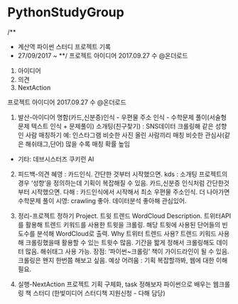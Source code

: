 # PythonStudyGroup

/**
* 계산역 파이썬 스터디 프로젝트 기록
* 27/09/2017 ~
**/
프로젝트 아이디어 2017.09.27 수 @온더로드

1. 아이디어
2. 의견
3. NextAction

프로젝트 아이디어 2017.09.27 수 @온더로드

1. 발산-아이디어
명함(카드,신분증)인식 - 우편물 주소 인식 - 수학문제 풀이(서술형 문제 텍스트 인식 + 문제풀이)
소개팅(친구찾기) : SNS데이터 크롤링해 같은 성향인 사람 매칭하기
예: 인스타그램 비슷한 사진 올린 사람끼리 매칭
비슷한 관심사(같은 해쉬태그,단어) 많을 수록 매칭 확률 높임
- 기타: 데브시스터즈 쿠키런 AI

2. 피드백-의견
혜영 : 카드인식. 간단한 것부터 시작했으면.
kds : 소개팅 프로젝트의 경우 ‘성향’을 정의하는데 기획이 복잡해질 수 있음. 카드,신분증 인식처럼 간단한것부터 시작했으면.
다해 : 카드인식에서 시작해서 최소 우편물 주소인식. 더 나아가면 수학문제 풀이 
시영: crawling 좋아. 데이터분석 좋아해 관심있어.

3. 정리-프로젝트 정하기
Project. 트윗 트렌드 WordCloud
Description. 트위터API 를 활용해 트렌드 키워드를 사용한 트윗을 크롤링. 해당 트윗에 사용된 단어들의 빈도수를 분석해 WordCloud로 출력.
Why 트위터 트렌드 사용? 트렌드 키워드 사용해 크롤링했을때 활용할 수 있는 트윗수 많음. 기간을 짧게 정해서 크롤링해도 데이터 많음. 해쉬태그 사용 가능.
장점: ‘파이썬~크롤링’ 책이 가이드라인이 될 수 있음. 크롤링은 왠지 한번쯤 해보고 싶음.
예상 어려움 : 기획 복잡할까봐, 웹에 대한 이해 필요.

4. 실행-NextAction
프로젝트 기획 구체화, task 정해보자
파이썬으로 배우는 웹크롤링 책 스터디 (한빛미디어 스터디책 지원신청 - 다해 담당)
